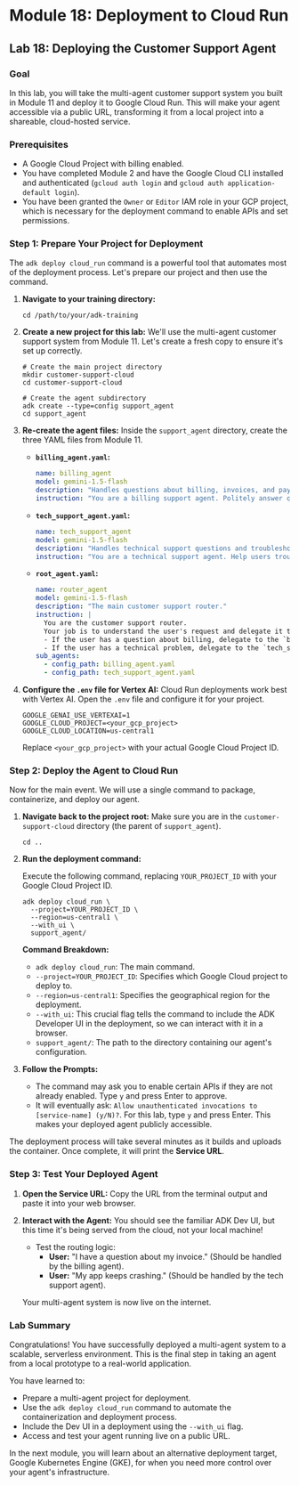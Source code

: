 # Module 18: Deployment to Cloud Run

## Lab 18: Deploying the Customer Support Agent

### Goal

In this lab, you will take the multi-agent customer support system you built in Module 11 and deploy it to Google Cloud Run. This will make your agent accessible via a public URL, transforming it from a local project into a shareable, cloud-hosted service.

### Prerequisites

*   A Google Cloud Project with billing enabled.
*   You have completed Module 2 and have the Google Cloud CLI installed and authenticated (`gcloud auth login` and `gcloud auth application-default login`).
*   You have been granted the `Owner` or `Editor` IAM role in your GCP project, which is necessary for the deployment command to enable APIs and set permissions.

### Step 1: Prepare Your Project for Deployment

The `adk deploy cloud_run` command is a powerful tool that automates most of the deployment process. Let's prepare our project and then use the command.

1.  **Navigate to your training directory:**

    ```shell
    cd /path/to/your/adk-training
    ```

2.  **Create a new project for this lab:**
    We'll use the multi-agent customer support system from Module 11. Let's create a fresh copy to ensure it's set up correctly.

    ```shell
    # Create the main project directory
    mkdir customer-support-cloud
    cd customer-support-cloud

    # Create the agent subdirectory
    adk create --type=config support_agent
    cd support_agent
    ```

3.  **Re-create the agent files:**
    Inside the `support_agent` directory, create the three YAML files from Module 11.

    *   **`billing_agent.yaml`:**
        ```yaml
        name: billing_agent
        model: gemini-1.5-flash
        description: "Handles questions about billing, invoices, and payments."
        instruction: "You are a billing support agent. Politely answer questions about billing and payment issues."
        ```

    *   **`tech_support_agent.yaml`:**
        ```yaml
        name: tech_support_agent
        model: gemini-1.5-flash
        description: "Handles technical support questions and troubleshooting."
        instruction: "You are a technical support agent. Help users troubleshoot technical issues and provide clear solutions."
        ```

    *   **`root_agent.yaml`:**
        ```yaml
        name: router_agent
        model: gemini-1.5-flash
        description: "The main customer support router."
        instruction: |
          You are the customer support router.
          Your job is to understand the user's request and delegate it to the correct specialist agent.
          - If the user has a question about billing, delegate to the `billing_agent`.
          - If the user has a technical problem, delegate to the `tech_support_agent`.
        sub_agents:
          - config_path: billing_agent.yaml
          - config_path: tech_support_agent.yaml
        ```

4.  **Configure the `.env` file for Vertex AI:**
    Cloud Run deployments work best with Vertex AI. Open the `.env` file and configure it for your project.
    ```
    GOOGLE_GENAI_USE_VERTEXAI=1
    GOOGLE_CLOUD_PROJECT=<your_gcp_project>
    GOOGLE_CLOUD_LOCATION=us-central1
    ```
    Replace `<your_gcp_project>` with your actual Google Cloud Project ID.

### Step 2: Deploy the Agent to Cloud Run

Now for the main event. We will use a single command to package, containerize, and deploy our agent.

1.  **Navigate back to the project root:**
    Make sure you are in the `customer-support-cloud` directory (the parent of `support_agent`).

    ```shell
    cd ..
    ```

2.  **Run the deployment command:**

    Execute the following command, replacing `YOUR_PROJECT_ID` with your Google Cloud Project ID.

    ```shell
    adk deploy cloud_run \
      --project=YOUR_PROJECT_ID \
      --region=us-central1 \
      --with_ui \
      support_agent/
    ```
    **Command Breakdown:**
    *   `adk deploy cloud_run`: The main command.
    *   `--project=YOUR_PROJECT_ID`: Specifies which Google Cloud project to deploy to.
    *   `--region=us-central1`: Specifies the geographical region for the deployment.
    *   `--with_ui`: This crucial flag tells the command to include the ADK Developer UI in the deployment, so we can interact with it in a browser.
    *   `support_agent/`: The path to the directory containing our agent's configuration.

3.  **Follow the Prompts:**
    *   The command may ask you to enable certain APIs if they are not already enabled. Type `y` and press Enter to approve.
    *   It will eventually ask: `Allow unauthenticated invocations to [service-name] (y/N)?`. For this lab, type `y` and press Enter. This makes your deployed agent publicly accessible.

The deployment process will take several minutes as it builds and uploads the container. Once complete, it will print the **Service URL**.

### Step 3: Test Your Deployed Agent

1.  **Open the Service URL:**
    Copy the URL from the terminal output and paste it into your web browser.

2.  **Interact with the Agent:**
    You should see the familiar ADK Dev UI, but this time it's being served from the cloud, not your local machine!
    *   Test the routing logic:
        *   **User:** "I have a question about my invoice." (Should be handled by the billing agent).
        *   **User:** "My app keeps crashing." (Should be handled by the tech support agent).

    Your multi-agent system is now live on the internet.

### Lab Summary

Congratulations! You have successfully deployed a multi-agent system to a scalable, serverless environment. This is the final step in taking an agent from a local prototype to a real-world application.

You have learned to:
*   Prepare a multi-agent project for deployment.
*   Use the `adk deploy cloud_run` command to automate the containerization and deployment process.
*   Include the Dev UI in a deployment using the `--with_ui` flag.
*   Access and test your agent running live on a public URL.

In the next module, you will learn about an alternative deployment target, Google Kubernetes Engine (GKE), for when you need more control over your agent's infrastructure.
